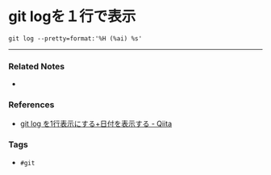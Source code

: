 # git logを１行で表示
`git log --pretty=format:'%H (%ai) %s'`

---
### Related Notes
- 

### References
- [git log を1行表示にする+日付を表示する - Qiita](https://qiita.com/ryoishizawa/items/a5d1a202f2d3ff3df638)

### Tags
- `#git` 
